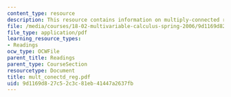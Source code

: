 ```yaml
---
content_type: resource
description: This resource contains information on multiply-connected regions & topology.
file: /media/courses/18-02-multivariable-calculus-spring-2006/9d1169d827c52c3c81eb41447a2637fb_mult_conectd_reg.pdf
file_type: application/pdf
learning_resource_types:
- Readings
ocw_type: OCWFile
parent_title: Readings
parent_type: CourseSection
resourcetype: Document
title: mult_conectd_reg.pdf
uid: 9d1169d8-27c5-2c3c-81eb-41447a2637fb
---
```

